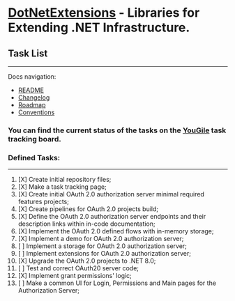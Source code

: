 #  [DotNetExtensions][dotnetextensions] - Libraries for Extending .NET Infrastructure.

## Task List
---
Docs navigation:
* [README][root.readme]
* [Changelog][docs.changelog]
* [Roadmap][docs.roadmap]
* [Conventions][docs.conventions]

### You can find the current status of the tasks on the [YouGile][external.yougile] task tracking board.

### Defined Tasks:
---
1. [X] Create initial repository files;
2. [X] Make a task tracking page;
3. [X] Create initial OAuth 2.0 authorization server minimal required features projects;
4. [X] Create pipelines for OAuth 2.0 projects build;
5. [X] Define the OAuth 2.0 authorization server endpoints and their description links within in-code documentation;
6. [X] Implement the OAuth 2.0 defined flows with in-memory storage;
7. [X] Implement a demo for OAuth 2.0 authorization server;
8. [ ] Implement a storage for OAuth 2.0 authorization server;
9. [ ] Implement extensions for OAuth 2.0 authorization server;
10. [X] Upgrade the OAuth 2.0 projects to .NET 8.0;
11. [ ] Test and correct OAuth20 server code;
12. [X] Implement grant permissions' logic;
13. [ ] Make a common UI for Login, Permissions and Main pages for the Authorization Server;


<!-- LINKS -->

<!-- dotnetextensions -->

[dotnetextensions]: https://dotnetextensions.com

<!-- root -->

[root.readme]: README.md

<!-- docs -->

[docs.changelog]: CHANGELOG.md
[docs.roadmap]: ROADMAP.md
[docs.conventions]: CONVENTIONS.md

<!-- external -->
[external.yougile]: https://en.yougile.com/board/bdm4dtopv80e
